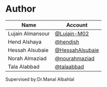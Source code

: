 # Author 

| Name             | Account                                          |
| ---------------- | ------------------------------------------------ |
| Lujain Almansour | [@Lujain-M02](https://github.com/Lujain-M02)     |
| Hend Alshaya     | [@hendjsh](https://github.com/hendjsh)           |
| Hessah Alsubaie  | [@HessahAlsubaie](https://github.com/HessahAlsubaie) |
| Norah Almaziad   | [@nourahmaziad](https://github.com/nourahmaziad) |
| Tala Alabbad     | [@talaabbad](https://github.com/talaabbad)       |



<p>Supervised by:Dr.Manal Albahlal</p>
